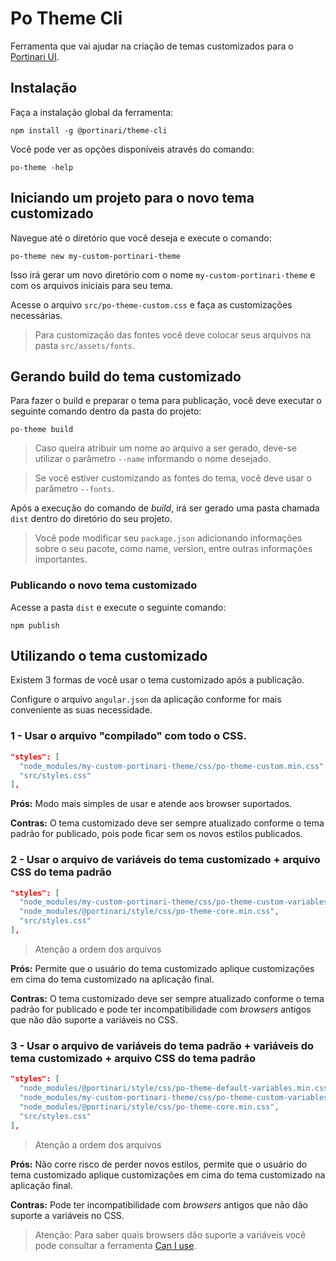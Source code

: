 # Po Theme Cli

Ferramenta que vai ajudar na criação de temas customizados para o [Portinari UI](https://portinari.io/).

## Instalação

Faça a instalação global da ferramenta:

```
npm install -g @portinari/theme-cli
```

Você pode ver as opções disponíveis através do comando:

```
po-theme -help
```

## Iniciando um projeto para o novo tema customizado

Navegue até o diretório que você deseja e execute o comando:

```
po-theme new my-custom-portinari-theme
```

Isso irá gerar um novo diretório com o nome `my-custom-portinari-theme` e com os arquivos iniciais
para seu tema.

Acesse o arquivo `src/po-theme-custom.css` e faça as customizações necessárias.

> Para customização das fontes você deve colocar seus arquivos na pasta `src/assets/fonts`.

## Gerando build do tema customizado

Para fazer o build e preparar o tema para publicação, você deve executar o seguinte comando dentro da
pasta do projeto:

```
po-theme build
```

> Caso queira atribuir um nome ao arquivo a ser gerado, deve-se utilizar o parâmetro `--name` informando o nome desejado.

> Se você estiver customizando as fontes do tema, você deve usar o parâmetro `--fonts`.

Após a execução do comando de *build*, irá ser gerado uma pasta chamada `dist` dentro do diretório
do seu projeto.

> Você pode modificar seu `package.json` adicionando informações sobre o seu pacote, como name, version,
entre outras informações importantes.

### Publicando o novo tema customizado

Acesse a pasta `dist` e execute o seguinte comando:

```
npm publish
```

## Utilizando o tema customizado

Existem 3 formas de você usar o tema customizado após a publicação.

Configure o arquivo `angular.json` da aplicação conforme for mais conveniente as suas necessidade.

### 1 - Usar o arquivo "compilado" com todo o CSS.

``` json
"styles": [
  "node_modules/my-custom-portinari-theme/css/po-theme-custom.min.css",
  "src/styles.css"
],
```

**Prós:** Modo mais simples de usar e atende aos browser suportados.

**Contras:** O tema customizado deve ser sempre atualizado conforme o tema padrão for publicado, pois
pode ficar sem os novos estilos publicados.

### 2 - Usar o arquivo de variáveis do tema customizado + arquivo CSS do tema padrão

``` json
"styles": [
  "node_modules/my-custom-portinari-theme/css/po-theme-custom-variables.min.css",
  "node_modules/@portinari/style/css/po-theme-core.min.css",
  "src/styles.css"
],
```

> Atenção a ordem dos arquivos

**Prós:** Permite que o usuário do tema customizado aplique customizações em cima do tema customizado
na aplicação final.

**Contras:** O tema customizado deve ser sempre atualizado conforme o tema padrão for publicado e pode
ter incompatibilidade com *browsers* antigos que não dão suporte a variáveis no CSS.

### 3 - Usar o arquivo de variáveis do tema padrão + variáveis do tema customizado + arquivo CSS do tema padrão

``` json
"styles": [
  "node_modules/@portinari/style/css/po-theme-default-variables.min.css",
  "node_modules/my-custom-portinari-theme/css/po-theme-custom-variables.min.css",
  "node_modules/@portinari/style/css/po-theme-core.min.css",
  "src/styles.css"
],
```

> Atenção a ordem dos arquivos

**Prós:** Não corre risco de perder novos estilos, permite que o usuário do tema customizado aplique
customizações em cima do tema customizado na aplicação final.

**Contras:** Pode ter incompatibilidade com *browsers* antigos que não dão suporte a variáveis no CSS.

> Atenção: Para saber quais browsers dão suporte a variáveis você pode consultar a ferramenta 
[Can I use][can-i-use].

[can-i-use]: https://caniuse.com/#search=CSS%20Variables
